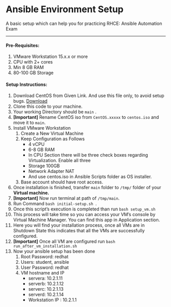
# Ansible Environment Setup
A basic setup which can help you for practicing RHCE: Ansible Automation Exam

---
#### Pre-Requisites:
1.	VMware Workstation 15.x.x or more
2.	CPU with 2+ cores
3.	Min 8 GB RAM
4.	80-100 GB Storage
#### Setup Instructions:
1.	Download CentOS from Given Link. And use this file only, to avoid setup bugs. [Download](http://centos.excellmedia.net/8.3.2011/isos/x86_64/CentOS-8.3.2011-x86_64-dvd1.iso)
2.	Clone this code to your machine.
3.	Your working Directory should be `main` .
4.	**[Important]** Rename CentOS iso from `CentOS.xxxxx` to `centos.iso` and move it to `main`.
5.	Install VMware Workstation 
    1.	Create a New Virtual Machine
    2.	Keep Configuration as Follows
	    - 4 vCPU
	    - 6-8 GB RAM
	    - In CPU Section there will be three check boxes regarding Virtualization. Enable all three
	    - Storage 100GB
	    - Network Adapter NAT
	    - And use centos.iso in Ansible Scripts folder as OS installer.
     3. Base account should have root access.
6.	Once installation is finished, transfer `main` folder to `/tmp/` folder of your **Virtual machine.**
7.	**[Important]** Now run terminal at path of `/tmp/main`. 
8.	Run Command `bash initial-setup.sh `.
9.	Once this script’s execution is completed than run `bash setup_vm.sh`
10.	This process will take time so you can access your VM’s console by Virtual Machine Manager. You can find this app in Application section.
11.	Here you will find your installation process, once all VMs are in Shutdown State this indicates that all the VMs are successfully configured. 
12.	**[Important]** Once all VM are configured run `bash run_after_vm_installation.sh`
13.	Now your ansible setup has been done
	1.	Root Password: redhat
	2.	Users: student, ansible
	3.	User Password: redhat
	4.	VM hostname and IP
		- servera: 10.2.1.11
		- serverb: 10.2.1.12
		- serverc: 10.2.1.13
		- serverd: 10.2.1.14
		- Workstation IP : 10.2.1.1


